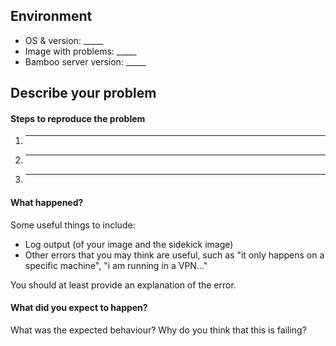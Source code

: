 ## Environment

  * OS & version: _____
  * Image with problems: _____
  * Bamboo server version: _____
  
## Describe your problem

#### Steps to reproduce the problem

  1. _____
  2. _____
  3. _____
  
#### What happened?

Some useful things to include:

- Log output (of your image and the sidekick image)
- Other errors that you may think are useful, such as "it only happens on a specific machine", "i am running
in a VPN..."

You should at least provide an explanation of the error.
  
#### What did you expect to happen?

What was the expected behaviour? Why do you think that this is failing?